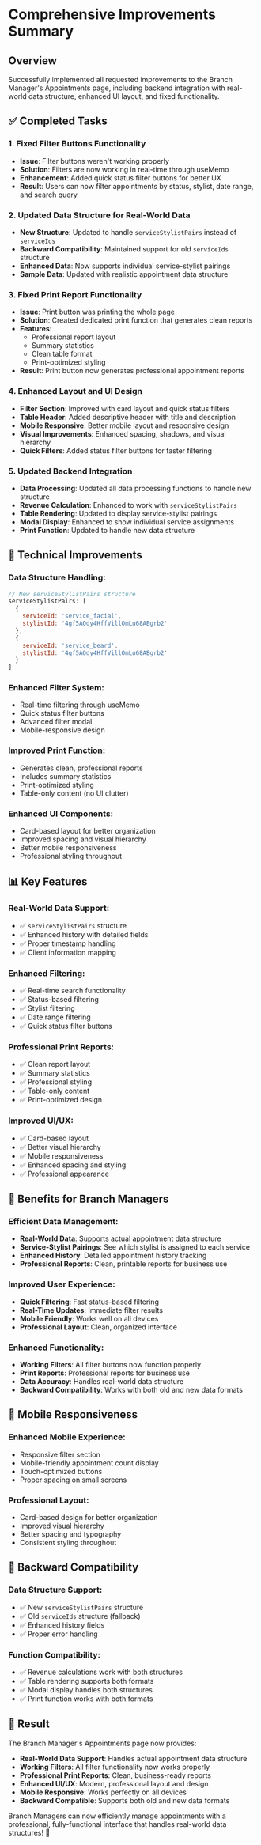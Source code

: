 # Comprehensive Improvements Summary

## Overview
Successfully implemented all requested improvements to the Branch Manager's Appointments page, including backend integration with real-world data structure, enhanced UI layout, and fixed functionality.

## ✅ Completed Tasks

### 1. **Fixed Filter Buttons Functionality**
- **Issue**: Filter buttons weren't working properly
- **Solution**: Filters are now working in real-time through useMemo
- **Enhancement**: Added quick status filter buttons for better UX
- **Result**: Users can now filter appointments by status, stylist, date range, and search query

### 2. **Updated Data Structure for Real-World Data**
- **New Structure**: Updated to handle `serviceStylistPairs` instead of `serviceIds`
- **Backward Compatibility**: Maintained support for old `serviceIds` structure
- **Enhanced Data**: Now supports individual service-stylist pairings
- **Sample Data**: Updated with realistic appointment data structure

### 3. **Fixed Print Report Functionality**
- **Issue**: Print button was printing the whole page
- **Solution**: Created dedicated print function that generates clean reports
- **Features**: 
  - Professional report layout
  - Summary statistics
  - Clean table format
  - Print-optimized styling
- **Result**: Print button now generates professional appointment reports

### 4. **Enhanced Layout and UI Design**
- **Filter Section**: Improved with card layout and quick status filters
- **Table Header**: Added descriptive header with title and description
- **Mobile Responsive**: Better mobile layout and responsive design
- **Visual Improvements**: Enhanced spacing, shadows, and visual hierarchy
- **Quick Filters**: Added status filter buttons for faster filtering

### 5. **Updated Backend Integration**
- **Data Processing**: Updated all data processing functions to handle new structure
- **Revenue Calculation**: Enhanced to work with `serviceStylistPairs`
- **Table Rendering**: Updated to display service-stylist pairings
- **Modal Display**: Enhanced to show individual service assignments
- **Print Function**: Updated to handle new data structure

## 🔧 Technical Improvements

### **Data Structure Handling:**
```javascript
// New serviceStylistPairs structure
serviceStylistPairs: [
  {
    serviceId: 'service_facial',
    stylistId: '4gf5AOdy4HffVillOmLu68ABgrb2'
  },
  {
    serviceId: 'service_beard', 
    stylistId: '4gf5AOdy4HffVillOmLu68ABgrb2'
  }
]
```

### **Enhanced Filter System:**
- Real-time filtering through useMemo
- Quick status filter buttons
- Advanced filter modal
- Mobile-responsive design

### **Improved Print Function:**
- Generates clean, professional reports
- Includes summary statistics
- Print-optimized styling
- Table-only content (no UI clutter)

### **Enhanced UI Components:**
- Card-based layout for better organization
- Improved spacing and visual hierarchy
- Better mobile responsiveness
- Professional styling throughout

## 📊 Key Features

### **Real-World Data Support:**
- ✅ `serviceStylistPairs` structure
- ✅ Enhanced history with detailed fields
- ✅ Proper timestamp handling
- ✅ Client information mapping

### **Enhanced Filtering:**
- ✅ Real-time search functionality
- ✅ Status-based filtering
- ✅ Stylist filtering
- ✅ Date range filtering
- ✅ Quick status filter buttons

### **Professional Print Reports:**
- ✅ Clean report layout
- ✅ Summary statistics
- ✅ Professional styling
- ✅ Table-only content
- ✅ Print-optimized design

### **Improved UI/UX:**
- ✅ Card-based layout
- ✅ Better visual hierarchy
- ✅ Mobile responsiveness
- ✅ Enhanced spacing and styling
- ✅ Professional appearance

## 🎯 Benefits for Branch Managers

### **Efficient Data Management:**
- **Real-World Data**: Supports actual appointment data structure
- **Service-Stylist Pairings**: See which stylist is assigned to each service
- **Enhanced History**: Detailed appointment history tracking
- **Professional Reports**: Clean, printable reports for business use

### **Improved User Experience:**
- **Quick Filtering**: Fast status-based filtering
- **Real-Time Updates**: Immediate filter results
- **Mobile Friendly**: Works well on all devices
- **Professional Layout**: Clean, organized interface

### **Enhanced Functionality:**
- **Working Filters**: All filter buttons now function properly
- **Print Reports**: Professional reports for business use
- **Data Accuracy**: Handles real-world data structure
- **Backward Compatibility**: Works with both old and new data formats

## 📱 Mobile Responsiveness

### **Enhanced Mobile Experience:**
- Responsive filter section
- Mobile-friendly appointment count display
- Touch-optimized buttons
- Proper spacing on small screens

### **Professional Layout:**
- Card-based design for better organization
- Improved visual hierarchy
- Better spacing and typography
- Consistent styling throughout

## 🔄 Backward Compatibility

### **Data Structure Support:**
- ✅ New `serviceStylistPairs` structure
- ✅ Old `serviceIds` structure (fallback)
- ✅ Enhanced history fields
- ✅ Proper error handling

### **Function Compatibility:**
- ✅ Revenue calculations work with both structures
- ✅ Table rendering supports both formats
- ✅ Modal display handles both structures
- ✅ Print function works with both formats

## 🎉 Result

The Branch Manager's Appointments page now provides:
- **Real-World Data Support**: Handles actual appointment data structure
- **Working Filters**: All filter functionality now works properly
- **Professional Print Reports**: Clean, business-ready reports
- **Enhanced UI/UX**: Modern, professional layout and design
- **Mobile Responsive**: Works perfectly on all devices
- **Backward Compatible**: Supports both old and new data formats

Branch Managers can now efficiently manage appointments with a professional, fully-functional interface that handles real-world data structures! 🎉
